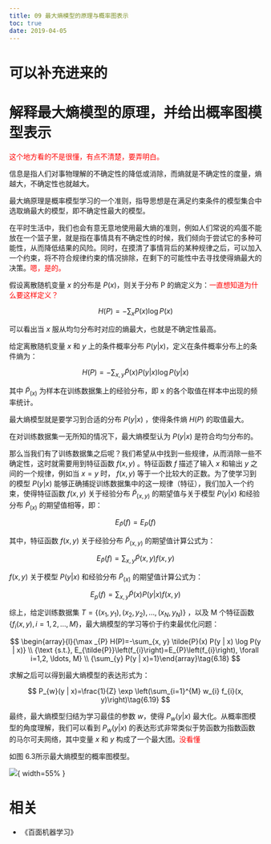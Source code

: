 ```yaml
---
title: 09 最大熵模型的原理与概率图表示
toc: true
date: 2019-04-05
---
```

# 可以补充进来的

# 解释最大熵模型的原理，并给出概率图模型表示

<span style="color:red;">这个地方看的不是很懂，有点不清楚，要弄明白。</span>

信息是指人们对事物理解的不确定性的降低或消除，而熵就是不确定性的度量，熵越大，不确定性也就越大。

最大熵原理是概率模型学习的一个准则，指导思想是在满足约束条件的模型集合中选取熵最大的模型，即不确定性最大的模型。

在平时生活中，我们也会有意无意地使用最大熵的准则，例如人们常说的鸡蛋不能放在一个篮子里，就是指在事情具有不确定性的时候，我们倾向于尝试它的多种可能性，从而降低结果的风险。同时，在摸清了事情背后的某种规律之后，可以加入一个约束，将不符合规律约束的情况排除，在剩下的可能性中去寻找使得熵最大的决策。<span style="color:red;">嗯，是的。</span>

假设离散随机变量 $x$ 的分布是 $P(x)$，则关于分布 P 的熵定义为：<span style="color:red;">一直想知道为什么要这样定义？</span>

$$
H(P)=-\sum_{x} P(x) \log P(x)\tag{6.13}
$$

可以看出当 $x$ 服从均匀分布时对应的熵最大，也就是不确定性最高。

给定离散随机变量 $x$ 和 $y$ 上的条件概率分布 $P(y|x)$，定义在条件概率分布上的条件熵为：

$$
H(P)=-\sum_{x, y} \tilde{P}(x) P(y | x) \log P(y | x)
$$


其中 $\tilde{P}_{(x)}$ 为样本在训练数据集上的经验分布，即 x 的各个取值在样本中出现的频率统计。


最大熵模型就是要学习到合适的分布 $P(y|x)$ ，使得条件熵 $H(P)$ 的取值最大。

在对训练数据集一无所知的情况下，最大熵模型认为 $P(y | x)$ 是符合均匀分布的。

那么当我们有了训练数据集之后呢？我们希望从中找到一些规律，从而消除一些不确定性，这时就需要用到特征函数 $f(x, y)$ 。特征函数 $f$ 描述了输入 $x$ 和输出 $y$ 之间的一个规律，例如当 $x=y$ 时， $f(x, y)$ 等于一个比较大的正数。为了使学习到的模型 $P(y | x)$ 能够正确捕捉训练数据集中的这一规律（特征），我们加入一个约束，使得特征函数 $f(x, y)$ 关于经验分布 $\tilde{P}_{(x, y)}$ 的期望值与关于模型 $P(y | x)$ 和经验分布 $\tilde{P}_{(x)}$ 的期望值相等，即：

$$E_{\tilde{P}}(f)=E_{P}(f)\tag{6.15}$$


其中，特征函数 $f(x, y)$ 关于经验分布 $\tilde{P}_{(x, y)}$ 的期望值计算公式为：

$$E_{\tilde{P}}(f)=\sum_{x, y} \tilde{P}(x, y) f(x, y)\tag{6.16}$$

$f(x, y)$ 关于模型 $P(y | x)$ 和经验分布 $\tilde{P}_{(x)}$ 的期望值计算公式为：

 $$E_{p}(f)=\sum_{x, y} \tilde{P}(x) P(y | x) f(x, y)\tag{6.17}$$

综上，给定训练数据集 $T=\left\{\left(x_{1}, y_{1}\right),\left(x_{2}, y_{2}\right), \ldots,\left(x_{N}, y_{N}\right)\right\}$ ，以及 M 个特征函数 $\left\{f_{i}(x, y), i=1,2, \ldots, M\right\}$，最大熵模型的学习等价于约束最优化问题：

$$
\begin{array}{l}{\max _{P} H(P)=-\sum_{x, y} \tilde{P}(x) P(y | x) \log P(y | x)} \\ {\text {s.t.}, E_{\tilde{P}}\left(f_{i}\right)=E_{P}\left(f_{i}\right), \forall i=1,2, \ldots, M} \\ {\sum_{y} P(y | x)=1}\end{array}\tag{6.18}
$$

求解之后可以得到最大熵模型的表达形式为：

$$
P_{w}(y | x)=\frac{1}{Z} \exp \left(\sum_{i=1}^{M} w_{i} f_{i}(x, y)\right)\tag{6.19}
$$

最终，最大熵模型归结为学习最佳的参数 $w$，使得 $P_{w}(y | x)$ 最大化。从概率图模型的角度理解，我们可以看到 $P_{w}(y | x)$ 的表达形式非常类似于势函数为指数函数的马尔可夫网络，其中变量 $x$ 和 $y$ 构成了一个最大团。<span style="color:red;">没看懂</span>

如图 6.3所示最大熵模型的概率图模型。

![](http://images.iterate.site/blog/image/20190406/VMk1FkptlMvt.png?imageslim){ width=55% }



# 相关

- 《百面机器学习》
